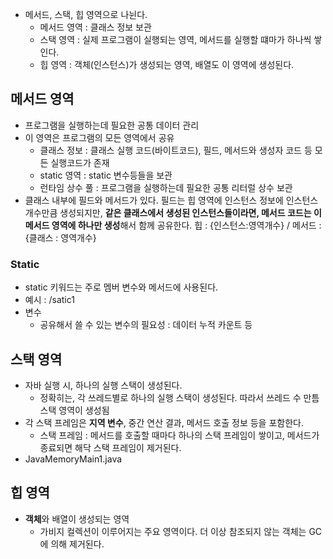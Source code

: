 - 메서드, 스택, 힙 영역으로 나뉜다.
    - 메서드 영역 : 클래스 정보 보관
    - 스택 영역 : 실제 프로그램이 실행되는 영역, 메서드를 실행할 떄마가 하나씩 쌓인다.
    - 힙 영역 : 객체(인스턴스)가 생성되는 영역, 배열도 이 영역에 생성된다.

## 메서드 영역
- 프로그램을 실행하는데 필요한 공통 데이터 관리
- 이 영역은 프로그램의 모든 영역에서 공유
    - 클래스 정보 : 클래스 실행 코드(바이트코드), 필드, 메서드와 생성자 코드 등 모든 실행코드가 존재
    - static 영역 : static 변수등들을 보관
    - 런타임 상수 풀 : 프로그램을 실행하는데 필요한 공통 리터럴 상수 보관
- 클래스 내부에 필드와 메서드가 있다. 필드는 힙 영역에 인스턴스 정보에 인스턴스 개수만큼 생성되지만, **같은 클래스에서 생성된 인스턴스들이라면,
  메서드 코드는 이 메서드 영역에 하나만 생성**해서 함께 공유한다.  힙 : {인스턴스:영역개수} / 메서드 : {클래스 : 영역개수}
### Static  
- static 키워드는 주로 멤버 변수와 메서드에 사용된다.
- 예시 : /satic1
- 변수 
  - 공유해서 쓸 수 있는 변수의 필요성 : 데이터 누적 카운트 등 



## 스택 영역
- 자바 실행 시, 하나의 실행 스택이 생성된다. 
  - 정확히는, 각 쓰레드별로 하나의 실행 스택이 생성된다. 따라서 쓰레드 수 만틈 스택 영역이 생성됨
- 각 스택 프레임은 **지역 변수**, 중간 연산 결과, 메서드 호출 정보 등을 포함한다.
  - 스택 프레임 : 메서드를 호출할 때마다 하나의 스택 프레임이 쌓이고, 메서드가 종료되면 해닥 스택 프레임이 제거된다.
- JavaMemoryMain1.java


## 힙 영역
 - **객체**와 배열이 생성되는 영역
   - 가비지 컬렉션이 이루어지는 주요 영역이다. 더 이상 참조되지 않는 객체는 GC에 의해 제거된다.
 